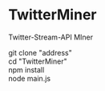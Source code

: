# TwitterMiner
Twitter-Stream-API MIner

git clone "address" <br>
cd "TwitterMiner" <br>
npm install <br>
node main.js
